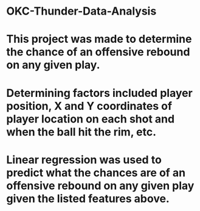# OKC-Thunder-Data-Analysis

# This project was made to determine the chance of an offensive rebound on any given play.

# Determining factors included player position, X and Y coordinates of player location on each shot and when the ball hit the rim, etc.

# Linear regression was used to predict what the chances are of an offensive rebound on any given play given the listed features above.
